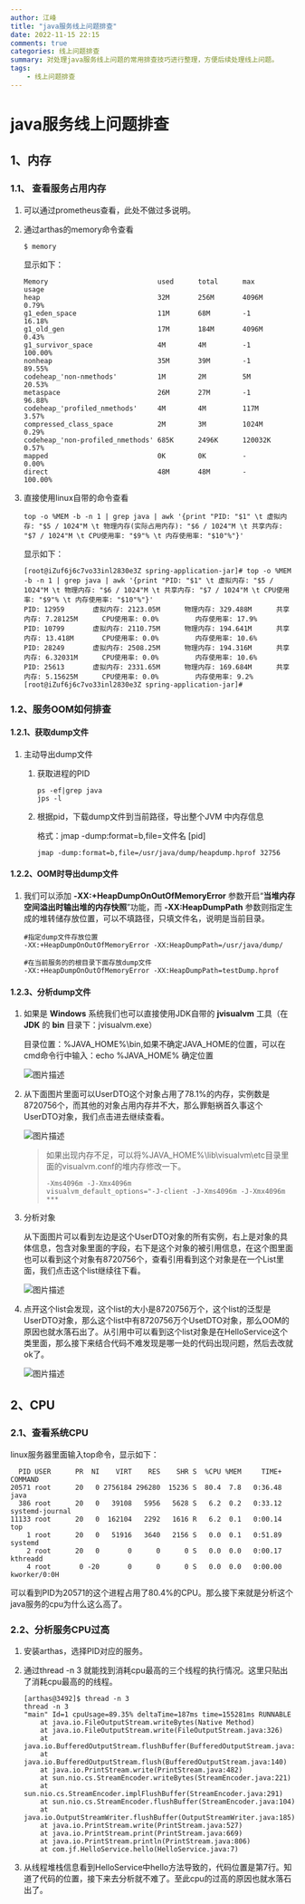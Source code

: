 ```yaml
---
author: 江峰
title: "java服务线上问题排查"
date: 2022-11-15 22:15
comments: true
categories: 线上问题排查
summary: 对处理java服务线上问题的常用排查技巧进行整理，方便后续处理线上问题。
tags: 
	- 线上问题排查
---
```


<meta name="referrer" content="no-referrer" />

# java服务线上问题排查

## 1、内存

### 1.1、 查看服务占用内存

1. 可以通过prometheus查看，此处不做过多说明。

2. 通过arthas的memory命令查看

   ```
   $ memory
   ```

   显示如下：

   ```
   Memory                           used      total      max        usage
   heap                             32M       256M       4096M      0.79%
   g1_eden_space                    11M       68M        -1         16.18%
   g1_old_gen                       17M       184M       4096M      0.43%
   g1_survivor_space                4M        4M         -1         100.00%
   nonheap                          35M       39M        -1         89.55%
   codeheap_'non-nmethods'          1M        2M         5M         20.53%
   metaspace                        26M       27M        -1         96.88%
   codeheap_'profiled_nmethods'     4M        4M         117M       3.57%
   compressed_class_space           2M        3M         1024M      0.29%
   codeheap_'non-profiled_nmethods' 685K      2496K      120032K    0.57%
   mapped                           0K        0K         -          0.00%
   direct                           48M       48M        -          100.00%
   
   ```

3. 直接使用linux自带的命令查看

   ```
   top -o %MEM -b -n 1 | grep java | awk '{print "PID: "$1" \t 虚拟内存: "$5 / 1024"M \t 物理内存(实际占用内存): "$6 / 1024"M \t 共享内存: "$7 / 1024"M \t CPU使用率: "$9"% \t 内存使用率: "$10"%"}'
   ```

   显示如下：

   ```
   [root@iZuf6j6c7vo33inl2830e3Z spring-application-jar]# top -o %MEM -b -n 1 | grep java | awk '{print "PID: "$1" \t 虚拟内存: "$5 / 1024"M \t 物理内存: "$6 / 1024"M \t 共享内存: "$7 / 1024"M \t CPU使用率: "$9"% \t 内存使用率: "$10"%"}'
   PID: 12959       虚拟内存: 2123.05M      物理内存: 329.488M      共享内存: 7.28125M      CPU使用率: 0.0%         内存使用率: 17.9%
   PID: 10799       虚拟内存: 2110.75M      物理内存: 194.641M      共享内存: 13.418M       CPU使用率: 0.0%         内存使用率: 10.6%
   PID: 28249       虚拟内存: 2508.25M      物理内存: 194.316M      共享内存: 6.32031M      CPU使用率: 0.0%         内存使用率: 10.6%
   PID: 25613       虚拟内存: 2331.65M      物理内存: 169.684M      共享内存: 5.15625M      CPU使用率: 0.0%         内存使用率: 9.2%
   [root@iZuf6j6c7vo33inl2830e3Z spring-application-jar]# 	
   ```

### 1.2、服务OOM如何排查

#### 1.2.1、获取dump文件

1. 主动导出dump文件

   1. 获取进程的PID

      ```
      ps -ef|grep java
      jps -l
      ```

   2. 根据pid，下载dump文件到当前路径，导出整个JVM 中内存信息

      格式：jmap -dump:format=b,file=文件名 [pid]

      ```
      jmap -dump:format=b,file=/usr/java/dump/heapdump.hprof 32756
      ```

#### 1.2.2、OOM时导出dump文件

1. 我们可以添加 **-XX:+HeapDumpOnOutOfMemoryError** 参数开启“**当堆内存空间溢出时输出堆的内存快照**”功能，而 **-XX:HeapDumpPath** 参数则指定生成的堆转储存放位置，可以不填路径，只填文件名，说明是当前目录。

   ```
   #指定dump文件存放位置
   -XX:+HeapDumpOnOutOfMemoryError -XX:HeapDumpPath=/usr/java/dump/
   
   #在当前服务的的根目录下面存放dump文件
   -XX:+HeapDumpOnOutOfMemoryError -XX:HeapDumpPath=testDump.hprof
   ```

#### 1.2.3、分析dump文件

1. 如果是 **Windows** 系统我们也可以直接使用JDK自带的 **jvisualvm** 工具（在 **JDK** 的 **bin** 目录下：jvisualvm.exe）

   目录位置：%JAVA_HOME%\bin,如果不确定JAVA_HOME的位置，可以在cmd命令行中输入：echo %JAVA_HOME%  确定位置

   ![图片描述](https://img-blog.csdnimg.cn/53a7e17be93749cfa780ed8b1614ebab.png#pic_center)

2. 从下面图片里面可以UserDTO这个对象占用了78.1%的内存，实例数是8720756个，而其他的对象占用内存并不大，那么罪魁祸首久事这个UserDTO对象，我们点击进去继续查看。

   ![图片描述](https://img-blog.csdnimg.cn/0bdc2a2f34ad461bbc6f581f4899a92b.png#pic_center)

   > 如果出现内存不足，可以将%JAVA_HOME%\lib\visualvm\etc目录里面的visualvm.conf的堆内存修改一下。
   >
   > ```
   > -Xms4096m -J-Xmx4096m
   > visualvm_default_options="-J-client -J-Xms4096m -J-Xmx4096m ***
   > ```

3. 分析对象

   从下面图片可以看到左边是这个UserDTO对象的所有实例，右上是对象的具体信息，包含对象里面的字段，右下是这个对象的被引用信息，在这个图里面也可以看到这个对象有8720756个，查看引用看到这个对象是在一个List里面，我们点击这个list继续往下看。

   ![图片描述](https://img-blog.csdnimg.cn/9992d046bf414e4aa18ddbdb83a59c94.png#pic_center)

4. 点开这个list会发现，这个list的大小是8720756万个，这个list的泛型是UserDTO对象，那么这个list中有8720756万个UsetDTO对象，那么OOM的原因也就水落石出了。从引用中可以看到这个list对象是在HelloService这个类里面，那么接下来结合代码不难发现是哪一处的代码出现问题，然后去改就ok了。

   ![图片描述](https://img-blog.csdnimg.cn/7b86abe6a783434b82c233b9b9645df1.png#pic_center)



## 2、CPU

### 2.1、查看系统CPU

linux服务器里面输入top命令，显示如下：

```
  PID USER      PR  NI    VIRT    RES    SHR S  %CPU %MEM     TIME+ COMMAND   
20571 root      20   0 2756184 296280  15236 S  80.4  7.8   0:36.48 java
  386 root      20   0   39108   5956   5628 S   6.2  0.2   0:33.12 systemd-journal 
11133 root      20   0  162104   2292   1616 R   6.2  0.1   0:00.14 top
    1 root      20   0   51916   3640   2156 S   0.0  0.1   0:51.89 systemd
    2 root      20   0       0      0      0 S   0.0  0.0   0:00.17 kthreadd
    4 root       0 -20       0      0      0 S   0.0  0.0   0:00.00 kworker/0:0H         
```

可以看到PID为20571的这个进程占用了80.4%的CPU。那么接下来就是分析这个java服务的cpu为什么这么高了。

### 2.2、分析服务CPU过高

1. 安装arthas，选择PID对应的服务。

2. 通过thread -n 3 就能找到消耗cpu最高的三个线程的执行情况。这里只贴出了消耗cpu最高的的线程。

   ```
   [arthas@3492]$ thread -n 3
   thread -n 3
   "main" Id=1 cpuUsage=89.35% deltaTime=187ms time=155281ms RUNNABLE
       at java.io.FileOutputStream.writeBytes(Native Method)
       at java.io.FileOutputStream.write(FileOutputStream.java:326)
       at java.io.BufferedOutputStream.flushBuffer(BufferedOutputStream.java:82)
       at java.io.BufferedOutputStream.flush(BufferedOutputStream.java:140)
       at java.io.PrintStream.write(PrintStream.java:482)
       at sun.nio.cs.StreamEncoder.writeBytes(StreamEncoder.java:221)
       at sun.nio.cs.StreamEncoder.implFlushBuffer(StreamEncoder.java:291)
       at sun.nio.cs.StreamEncoder.flushBuffer(StreamEncoder.java:104)
       at java.io.OutputStreamWriter.flushBuffer(OutputStreamWriter.java:185)
       at java.io.PrintStream.write(PrintStream.java:527)
       at java.io.PrintStream.print(PrintStream.java:669)
       at java.io.PrintStream.println(PrintStream.java:806)
       at com.jf.HelloService.hello(HelloService.java:7)
   
   ```

3. 从线程堆栈信息看到HelloService中hello方法导致的，代码位置是第7行。知道了代码的位置，接下来去分析就不难了。至此cpu的过高的原因也就水落石出了。 
